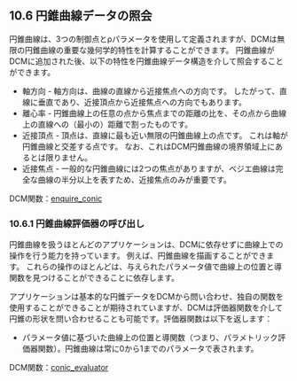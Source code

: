 ## 10.6 円錐曲線データの照会

円錐曲線は、3つの制御点とρパラメータを使用して定義されますが、DCMは無限の円錐曲線の重要な幾何学的特性を計算することができます。
円錐曲線がDCMに追加された後、以下の特性を円錐曲線データ構造を介して照会することができます。

- 軸方向 - 軸方向は、曲線の直線から近接焦点への方向です。
したがって、直線に垂直であり、近接頂点から近接焦点への方向でもあります。
- 離心率 - 円錐曲線上の任意の点から焦点までの距離の比を、その点から曲線上の直線への（最小の）距離で割ったものです。
- 近接頂点 - 頂点は、直線に最も近い無限の円錐曲線上の点です。
これは軸が円錐曲線と交差する点です。
なお、これはDCM円錐曲線の境界領域上にあるとは限りません。
- 近接焦点 - 一般的な円錐曲線には2つの焦点がありますが、ベジエ曲線は完全な曲線の半分以上を表すため、近接焦点のみが重要です。

DCM関数：[enquire\_conic](16.7._Conic_functions.md)

### 10.6.1 円錐曲線評価器の呼び出し

円錐曲線を扱うほとんどのアプリケーションは、DCMに依存せずに曲線上での操作を行う能力を持っています。
例えば、円錐曲線を描画することができます。
これらの操作のほとんどは、与えられたパラメータ値で曲線上の位置と導関数を見つけることができることに依存します。

アプリケーションは基本的な円錐データをDCMから問い合わせ、独自の関数を使用することができることが期待されていますが、DCMは評価器関数を介して円錐の形状を問い合わせることも可能です。評価器関数は以下を返します：

- パラメータ値に基づいた曲線上の位置と導関数（つまり、パラメトリック評価器関数）。円錐曲線は常に0から1までのパラメータで表されます。

DCM関数：[conic\_evaluator](16.7._Conic_functions.md)
